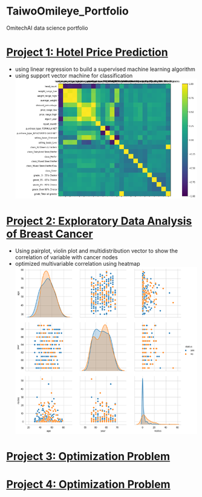# TaiwoOmileye_Portfolio
OmitechAI data science portfolio

# [Project 1: Hotel Price Prediction](https://github.com/omileye/usda-price-prediction/blob/master/USDA_Price_Prediction_Ensemble.ipynb)
* using linear regression to build a supervised machine learning algorithm
* using support vector machine for classification
![](/images/downloadprice.png)

# [Project 2: Exploratory Data Analysis of Breast Cancer](https://github.com/omileye/Breast-Cancer-Survival-Analysis/blob/main/HERB.%20CANCER%20SURVIVAL%20DATA%20ANALYST.ipynb)
* Using pairplot, violin plot and multidistribution vector to show the correlation of variable with cancer nodes
* optimized multivariable correlation using heatmap
![](/images/downloadeda.png)
# [Project 3: Optimization Problem](https://github.com/omileye/TaiwoOmileye_Portfolio/blob/main/DataSciencePortfolio.Rmd)
# [Project 4: Optimization Problem](https://github.com/omileye/TaiwoOmileye_Portfolio/blob/main/Taiwo_Omileye_2310ProjectNetwork.Rmd)
